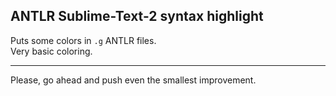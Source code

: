ANTLR Sublime-Text-2 syntax highlight
---------------

Puts some colors in `.g` ANTLR files.  
Very basic coloring.

---

Please, go ahead and push even the smallest improvement.